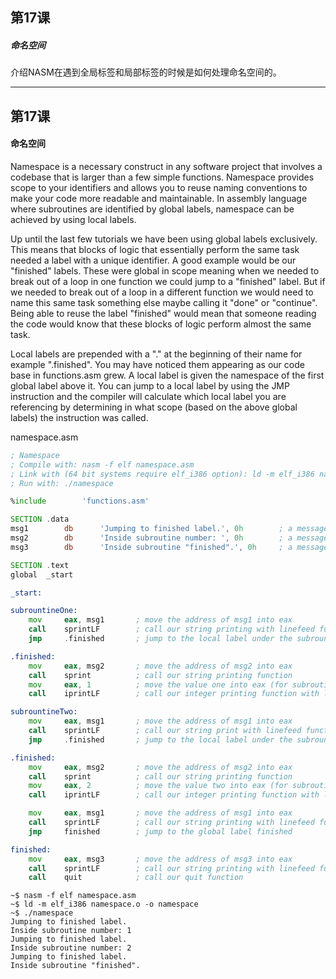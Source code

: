 ## 第17课

##### 命名空间

介绍NASM在遇到全局标签和局部标签的时候是如何处理命名空间的。

---
## 第17课

#### 命名空间


Namespace is a necessary construct in any software project that involves a codebase that is larger than a few simple functions.  Namespace provides scope to your identifiers and allows you to reuse naming conventions to make your code more readable and maintainable.  In assembly language where subroutines are identified by global labels, namespace can be achieved by using local labels.

Up until the last few tutorials we have been using global labels exclusively.  This means that blocks of logic that essentially perform the same task needed a label with a unique identifier.  A good example would be our "finished" labels.  These were global in scope meaning when we needed to break out of a loop in one function we could jump to a "finished" label.  But if we needed to break out of a loop in a different function we would need to name this same task something else maybe calling it "done" or "continue". Being able to reuse the label "finished" would mean that someone reading the code would know that these blocks of logic perform almost the same task.

Local labels are prepended with a "." at the beginning of their name for example ".finished". You may have noticed them appearing as our code base in functions.asm grew.  A local label is given the namespace of the first global label above it. You can jump to a local label by using the JMP instruction and the compiler will calculate which local label you are referencing by determining in what scope (based on the above global labels) the instruction was called.

namespace.asm
```asm
; Namespace
; Compile with: nasm -f elf namespace.asm
; Link with (64 bit systems require elf_i386 option): ld -m elf_i386 namespace.o -o namespace
; Run with: ./namespace

%include        'functions.asm'

SECTION .data
msg1        db      'Jumping to finished label.', 0h        ; a message string
msg2        db      'Inside subroutine number: ', 0h        ; a message string
msg3        db      'Inside subroutine "finished".', 0h     ; a message string

SECTION .text
global  _start

_start:

subrountineOne:
    mov     eax, msg1       ; move the address of msg1 into eax
    call    sprintLF        ; call our string printing with linefeed function
    jmp     .finished       ; jump to the local label under the subrountineOne scope

.finished:
    mov     eax, msg2       ; move the address of msg2 into eax
    call    sprint          ; call our string printing function
    mov     eax, 1          ; move the value one into eax (for subroutine number one)
    call    iprintLF        ; call our integer printing function with linefeed function

subrountineTwo:
    mov     eax, msg1       ; move the address of msg1 into eax
    call    sprintLF        ; call our string print with linefeed function
    jmp     .finished       ; jump to the local label under the subrountineTwo scope

.finished:
    mov     eax, msg2       ; move the address of msg2 into eax
    call    sprint          ; call our string printing function
    mov     eax, 2          ; move the value two into eax (for subroutine number two)
    call    iprintLF        ; call our integer printing function with linefeed function

    mov     eax, msg1       ; move the address of msg1 into eax
    call    sprintLF        ; call our string printing with linefeed function
    jmp     finished        ; jump to the global label finished

finished:
    mov     eax, msg3       ; move the address of msg3 into eax
    call    sprintLF        ; call our string printing with linefeed function
    call    quit            ; call our quit function
```

```
~$ nasm -f elf namespace.asm
~$ ld -m elf_i386 namespace.o -o namespace
~$ ./namespace
Jumping to finished label.
Inside subroutine number: 1
Jumping to finished label.
Inside subroutine number: 2
Jumping to finished label.
Inside subroutine "finished".
```
